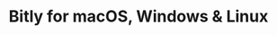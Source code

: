 ---
name: Bitly
url: 'https://bitly.com/'
category: Utilities
title: 'Bitly for macOS, Windows & Linux'
key: bitly

---